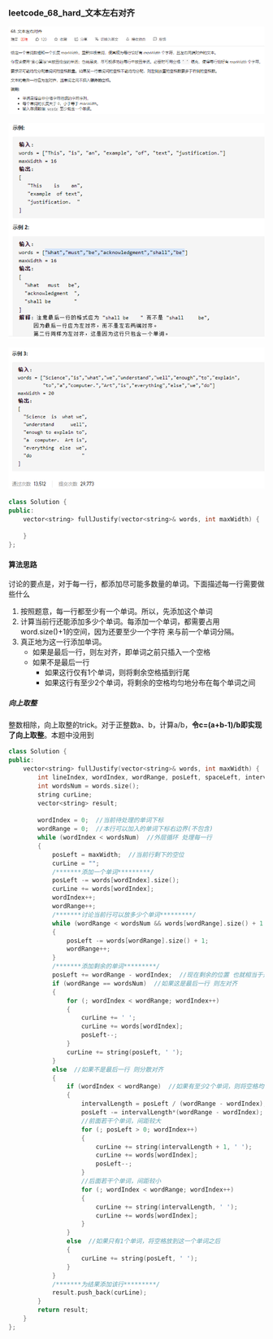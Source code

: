 ### leetcode_68_hard_文本左右对齐

![image-20201223190356290](leetcode_68_hard_文本左右对齐.assets/image-20201223190356290.png)

![image-20201223200521605](leetcode_68_hard_文本左右对齐.assets/image-20201223200521605.png)

![image-20201223200540653](leetcode_68_hard_文本左右对齐.assets/image-20201223200540653.png)

```c++
class Solution {
public:
    vector<string> fullJustify(vector<string>& words, int maxWidth) {

    }
};
```

#### 算法思路

讨论的要点是，对于每一行，都添加尽可能多数量的单词。下面描述每一行需要做些什么

1. 按照题意，每一行都至少有一个单词。所以，先添加这个单词
2. 计算当前行还能添加多少个单词。每添加一个单词，都需要占用word.size()+1的空间，因为还要至少一个字符 来与前一个单词分隔。
3. 真正地为这一行添加单词。
   - 如果是最后一行，则左对齐，即单词之前只插入一个空格
   - 如果不是最后一行
     - 如果这行仅有1个单词，则将剩余空格插到行尾
     - 如果这行有至少2个单词，将剩余的空格均匀地分布在每个单词之间

##### 向上取整

整数相除，向上取整的trick。对于正整数a、b，计算a/b，**令c=(a+b-1)/b即实现了向上取整**。本题中没用到

```c++
class Solution {
public:
	vector<string> fullJustify(vector<string>& words, int maxWidth) {
		int lineIndex, wordIndex, wordRange, posLeft, spaceLeft, intervalLength;
		int wordsNum = words.size();
		string curLine;
		vector<string> result;

		wordIndex = 0;  //当前待处理的单词下标
		wordRange = 0;  //本行可以加入的单词下标右边界(不包含)
		while (wordIndex < wordsNum)  //外层循环 处理每一行
		{
			posLeft = maxWidth;  //当前行剩下的空位
			curLine = "";
			/*******添加一个单词*********/
			posLeft -= words[wordIndex].size();
			curLine += words[wordIndex];
			wordIndex++;
			wordRange++;
			/*******讨论当前行可以放多少个单词*********/
			while (wordRange < wordsNum && words[wordRange].size() + 1 <= posLeft)  //讨论wordRange处的单词是否应该加入该行
			{
				posLeft -= words[wordRange].size() + 1;
				wordRange++;
			}
			/*******添加剩余的单词*********/
			posLeft += wordRange - wordIndex;  //现在剩余的位置 也就相当于是要添加的空格的数量
			if (wordRange == wordsNum)  //如果这是最后一行 则左对齐
			{
				for (; wordIndex < wordRange; wordIndex++)
				{
					curLine += ' ';
					curLine += words[wordIndex];
					posLeft--;
				}
				curLine += string(posLeft, ' ');
			}
			else  //如果不是最后一行 则分散对齐
			{
				if (wordIndex < wordRange)  //如果有至少2个单词，则将空格均匀地分布在单词之间
				{
					intervalLength = posLeft / (wordRange - wordIndex);  //计算单词与单词之间还要添加多少空格。因为"左侧放置的空格数要多余右侧的空格数"，所以先向下取整
					posLeft -= intervalLength*(wordRange - wordIndex);  //为单词之间分配固定长度的空档之后,posLeft代表剩余的空格数
					//前面若干个单词，间距较大
					for (; posLeft > 0; wordIndex++)
					{
						curLine += string(intervalLength + 1, ' ');
						curLine += words[wordIndex];
						posLeft--;
					}
					//后面若干个单词，间距较小
					for (; wordIndex < wordRange; wordIndex++)
					{
						curLine += string(intervalLength, ' ');
						curLine += words[wordIndex];
					}
				}
				else  //如果只有1个单词，将空格放到这一个单词之后
				{
					curLine += string(posLeft, ' ');
				}
			}
			/*******为结果添加该行*********/
			result.push_back(curLine);
		}
		return result;
	}
};
```

